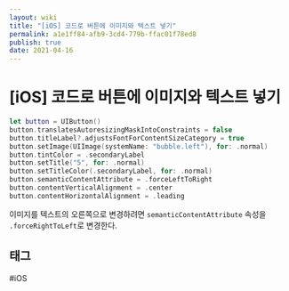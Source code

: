 ```yaml
---
layout: wiki
title: "[iOS] 코드로 버튼에 이미지와 텍스트 넣기"
permalink: a1e1ff84-afb9-3cd4-779b-ffac01f78ed8
publish: true
date: 2021-04-16
---
```


# \[iOS] 코드로 버튼에 이미지와 텍스트 넣기

```swift
let button = UIButton()
button.translatesAutoresizingMaskIntoConstraints = false
button.titleLabel?.adjustsFontForContentSizeCategory = true
button.setImage(UIImage(systemName: "bubble.left"), for: .normal)
button.tintColor = .secondaryLabel
button.setTitle("5", for: .normal)
button.setTitleColor(.secondaryLabel, for: .normal)
button.semanticContentAttribute = .forceLeftToRight
button.contentVerticalAlignment = .center
button.contentHorizontalAlignment = .leading
```

이미지를 텍스트의 오른쪽으로 변경하려면 `semanticContentAttribute` 속성을 `.forceRightToLeft`로 변경한다.

## 태그

#iOS